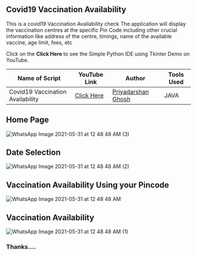 ## Covid19 Vaccination Availability
This is a covid19 Vaccination Availability check The application will display the vaccination centres at the specific Pin Code including other crucial information like address of the centre, timings, name of the available vaccine, age limit, fees, etc

Click on the **Click Here** to see the Simple Python IDE using Tkinter Demo on YouTube.

| Name of Script | YouTube Link |  Author | Tools Used |
| --- | --- | --- | --- 
|Covid19 Vaccination Availability| [Click Here](https://www.youtube.com/watch?v=BafoZtUaEzM)| [Priyadarshan Ghosh](https://github.com/Priyadarshan2000) | JAVA

## Home Page
![WhatsApp Image 2021-05-31 at 12 48 48 AM (3)](https://user-images.githubusercontent.com/62868878/120306213-407f7800-c2ef-11eb-9e5c-1298e7d3f290.jpeg)

## Date Selection
![WhatsApp Image 2021-05-31 at 12 48 48 AM (2)](https://user-images.githubusercontent.com/62868878/120306212-407f7800-c2ef-11eb-9196-78e27b0ae8fd.jpeg)

## Vaccination Availability Using your Pincode
![WhatsApp Image 2021-05-31 at 12 48 48 AM](https://user-images.githubusercontent.com/62868878/120306218-41180e80-c2ef-11eb-859d-1a8d0612b769.jpeg)

## Vaccination Availability
![WhatsApp Image 2021-05-31 at 12 48 48 AM (1)](https://user-images.githubusercontent.com/62868878/120306203-3f4e4b00-c2ef-11eb-9a0f-2974bba0bf01.jpeg)

### Thanks....
